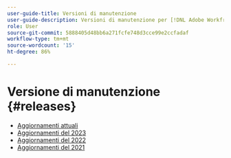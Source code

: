 ```yaml
---
user-guide-title: Versioni di manutenzione
user-guide-description: Versioni di manutenzione per [!DNL Adobe Workfront]
role: User
source-git-commit: 5888405d48bb6a271fcfe748d3cce99e2ccfadaf
workflow-type: tm+mt
source-wordcount: '15'
ht-degree: 86%

---
```



# Versione di manutenzione {#releases}

+ [Aggiornamenti attuali](current-updates.md)
+ [Aggiornamenti del 2023](2023-updates.md)
+ [Aggiornamenti del 2022](2022-updates.md)
+ [Aggiornamenti del 2021](2021-updates.md)

<!--

Articles must be added to this TOC file in order to render.

Use this list format to specify links to articles and section headings that expand and collapse in the left rail of the user guide.

An article link CANNOT be used as a section heading.

2022 Updates https://one.workfront.com/s/article/Workfront-Maintenance-Updates-1882317350
2021 Updates https://one.workfront.com/s/article/Workfront-Maintenance-Updates-Archive-2021


-->
